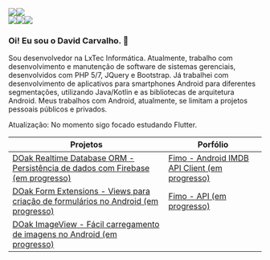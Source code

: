 <img src="https://img.shields.io/badge/PHP-777BB4?style=for-the-badge&logo=php&logoColor=white" /><img src="https://img.shields.io/badge/Go-00ADD8?style=for-the-badge&logo=go&logoColor=white" /><br/><img src="https://img.shields.io/badge/Android-3DDC84?style=for-the-badge&logo=android&logoColor=white" /><img src="https://img.shields.io/badge/Kotlin-0095D5?&style=for-the-badge&logo=kotlin&logoColor=white" /><img src="https://img.shields.io/badge/Flutter-02569B?style=for-the-badge&logo=flutter&logoColor=white" />

### Oi! Eu sou o David Carvalho. 👋

Sou desenvolvedor na LxTec Informática. Atualmente, trabalho com desenvolvimento e manutenção de software de sistemas gerenciais, desenvolvidos com PHP 5/7, JQuery e Bootstrap. Já trabalhei com desenvolvimento de aplicativos para smartphones Android para diferentes segmentações, utilizando Java/Kotlin e as bibliotecas de arquitetura Android. Meus trabalhos com Android, atualmente, se limitam a projetos pessoais públicos e privados.

Atualização: No momento sigo focado estudando Flutter.

Projetos | Porfólio
---------|---------
[DOak Realtime Database ORM - Persistência de dados com Firebase (em progresso)](https://github.com/carvaldo/DOak-Realtime-Database-ORM) | [Fimo - Android IMDB API Client (em progresso)](https://github.com/carvaldo/Digital-Innovation-One/tree/master/bootcamps/Inter-Android-Developer/Fimo)
[DOak Form Extensions - Views para criação de formulários no Android (em progresso)](https://github.com/carvaldo/DOak-Form-Extensions) | [Fimo - API (em progresso)](https://github.com/carvaldo/Digital-Innovation-One/tree/master/bootcamps/Everis-Quality-Assurance-Beginner/Fimo-API) 
[DOak ImageView - Fácil carregamento de imagens no Android (em progresso)](https://github.com/carvaldo/DOak-ImageView) | 
